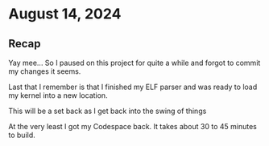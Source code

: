 # August 14, 2024

## Recap

Yay mee... So I paused on this project for quite a while and forgot to commit my changes it seems.

Last that I remember is that I finished my ELF parser and was ready to load my kernel into a new location.

This will be a set back as I get back into the swing of things

At the very least I got my Codespace back. It takes about 30 to 45 minutes to build.

